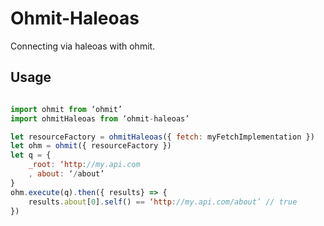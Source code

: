 # Ohmit-Haleoas

Connecting via haleoas with ohmit.

## Usage

```js

import ohmit from ‘ohmit’
import ohmitHaleoas from ‘ohmit-haleoas’

let resourceFactory = ohmitHaleoas({ fetch: myFetchImplementation })
let ohm = ohmit({ resourceFactory })
let q = {
    _root: ‘http://my.api.com
    , about: ‘/about’
}
ohm.execute(q).then({ results} => {
    results.about[0].self() == ‘http://my.api.com/about’ // true
})
```
